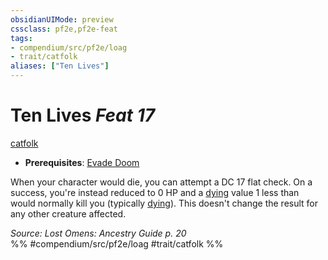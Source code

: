 ```yaml
---
obsidianUIMode: preview
cssclass: pf2e,pf2e-feat
tags:
- compendium/src/pf2e/loag
- trait/catfolk
aliases: ["Ten Lives"]
---
```

# Ten Lives  *Feat 17*  
[catfolk](catfolk-b1.md "Catfolk Ancestry & Heritage Trait")  

- **Prerequisites**: [Evade Doom](evade-doom-loag.md)

When your character would die, you can attempt a DC 17 flat check. On a success, you're instead reduced to 0 HP and a [dying](conditions.md#Dying) value 1 less than would normally kill you (typically [dying](conditions.md#Dying)). This doesn't change the result for any other creature affected.

*Source: Lost Omens: Ancestry Guide p. 20*  
%% #compendium/src/pf2e/loag #trait/catfolk %%